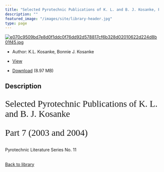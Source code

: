 ```yaml
---
title: "Selected Pyrotechnic Publications of K. L. and B. J. Kosanke, Part 7 (2003 and 2004)"
description: ""
featured_image: "/images/site/library-header.jpg"
type: page
---
```


<a href="https://drive.google.com/file/d/11zRNffze0moadH2BOYf077I18EqwNPeJ/view" target="_blank">![e070c9509bd7e8d0f1ddc0f76dd92d578817cf6b328d02010622d224d8b01f45.jpg](/images/library/e070c9509bd7e8d0f1ddc0f76dd92d578817cf6b328d02010622d224d8b01f45.jpg)</a>
* Author: K.L. Kosanke, Bonnie J. Kosanke
* <a href="https://drive.google.com/file/d/11zRNffze0moadH2BOYf077I18EqwNPeJ/view" target="_blank">View</a>

* [Download](https://drive.google.com/uc?export=download&id=11zRNffze0moadH2BOYf077I18EqwNPeJ) (8.97 MB)

## Description<div>
<p style="font-family: 'BookmanOldStyle,Bold'; font-size: 22pt">Selected Pyrotechnic Publications of K. L. and B. J. Kosanke</p>
<p style="font-family: 'BookmanOldStyle,Bold'; font-size: 22pt">Part 7 (2003 and 2004) </p>
<p>Pyrotechnic Literature Series No. 11</p></div>

<br />[Back to library](/library/)
